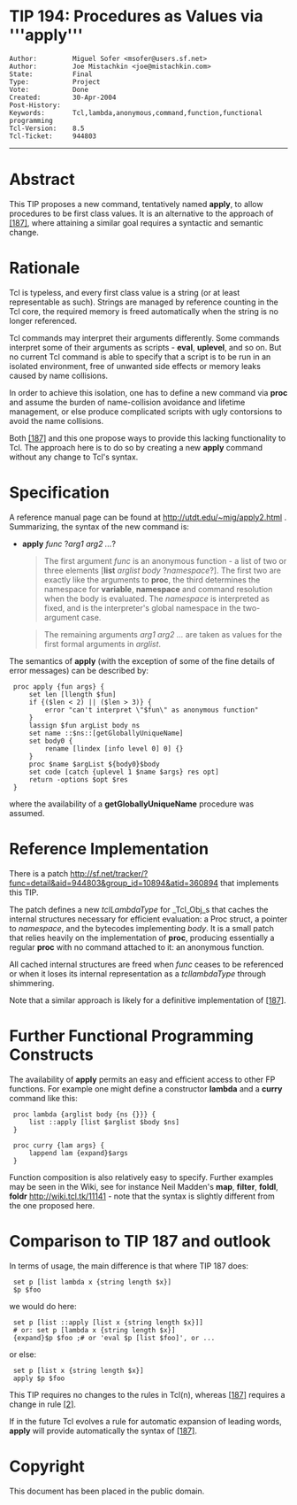 # TIP 194: Procedures as Values via '''apply'''
	Author:         Miguel Sofer <msofer@users.sf.net>
	Author:         Joe Mistachkin <joe@mistachkin.com>
	State:          Final
	Type:           Project
	Vote:           Done
	Created:        30-Apr-2004
	Post-History:   
	Keywords:       Tcl,lambda,anonymous,command,function,functional programming
	Tcl-Version:    8.5
	Tcl-Ticket:     944803
-----

# Abstract

This TIP proposes a new command, tentatively named **apply**, to
allow procedures to be first class values.  It is an alternative to
the approach of [[187]](187.md), where attaining a similar goal requires a
syntactic and semantic change.

# Rationale

Tcl is typeless, and every first class value is a string \(or at least
representable as such\).  Strings are managed by reference counting in
the Tcl core, the required memory is freed automatically when the
string is no longer referenced.

Tcl commands may interpret their arguments differently. Some commands
interpret some of their arguments as scripts - **eval**,
**uplevel**, and so on.  But no current Tcl command is able to
specify that a script is to be run in an isolated environment, free of
unwanted side effects or memory leaks caused by name collisions.

In order to achieve this isolation, one has to define a new command
via **proc** and assume the burden of name-collision avoidance and
lifetime management, or else produce complicated scripts with ugly
contorsions to avoid the name collisions.

Both [[187]](187.md) and this one propose ways to provide this lacking
functionality to Tcl.  The approach here is to do so by creating a new
**apply** command without any change to Tcl's syntax.

# Specification

A reference manual page can be found at
<http://utdt.edu/~mig/apply2.html> . Summarizing, the syntax of the new
command is:

 * **apply** _func_ ?_arg1 arg2 ..._?

	 > The first argument _func_ is an anonymous function - a list of
   two or three elements [**list** _arglist body_
   ?_namespace_?]. The first two are exactly like the arguments to
   **proc**, the third determines the namespace for **variable**,
   **namespace** and command resolution when the body is
   evaluated. The _namespace_ is interpreted as fixed, and is the
   interpreter's global namespace in the two-argument case.

	 > The remaining arguments _arg1 arg2 ..._ are taken as values for
   the first formal arguments in _arglist_.

The semantics of **apply** \(with the exception of some of the fine
details of error messages\) can be described by:

	 proc apply {fun args} {
	     set len [llength $fun]
	     if {($len < 2) || ($len > 3)} {
	         error "can't interpret \"$fun\" as anonymous function"
	     }
	     lassign $fun argList body ns
	     set name ::$ns::[getGloballyUniqueName]
	     set body0 {
	         rename [lindex [info level 0] 0] {}
	     }
	     proc $name $argList ${body0}$body
	     set code [catch {uplevel 1 $name $args} res opt]
	     return -options $opt $res
	 }

where the availability of a **getGloballyUniqueName** procedure was
assumed.

# Reference Implementation

There is a patch
<http://sf.net/tracker/?func=detail&aid=944803&group_id=10894&atid=360894> 
that implements this TIP.

The patch defines a new _tclLambdaType_ for _Tcl\_Obj_s that caches
the internal structures necessary for efficient evaluation: a Proc
struct, a pointer to _namespace_, and the bytecodes implementing
_body_.  It is a small patch that relies heavily on the
implementation of **proc**, producing essentially a regular
**proc** with no command attached to it: an anonymous function.

All cached internal structures are freed when _func_ ceases to be
referenced or when it loses its internal representation as a
_tcllambdaType_ through shimmering.

Note that a similar approach is likely for a definitive implementation
of [[187]](187.md).

# Further Functional Programming Constructs

The availability of **apply** permits an easy and efficient access
to other FP functions. For example one might define a constructor
**lambda** and a **curry** command like this:

	 proc lambda {arglist body {ns {}}} {
	     list ::apply [list $arglist $body $ns]
	 }
	
	 proc curry {lam args} {
	     lappend lam {expand}$args
	 }

Function composition is also relatively easy to specify. Further
examples may be seen in the Wiki, see for instance Neil Madden's
**map**, **filter**, **foldl**, **foldr**
<http://wiki.tcl.tk/11141>  - note that the syntax is slightly
different from the one proposed here.

# Comparison to TIP 187 and outlook

In terms of usage, the main difference is that where TIP 187 does:

	 set p [list lambda x {string length $x}]
	 $p $foo

we would do here:

	 set p [list ::apply [list x {string length $x}]]
	 # or: set p [lambda x {string length $x}]
	 {expand}$p $foo ;# or 'eval $p [list $foo]', or ...

or else:

	 set p [list x {string length $x}]
	 apply $p $foo

This TIP requires no changes to the rules in Tcl\(n\), whereas [[187]](187.md)
requires a change in rule [[2]](2.md).

If in the future Tcl evolves a rule for automatic expansion of leading
words, **apply** will provide automatically the syntax of [[187]](187.md).

# Copyright

This document has been placed in the public domain.

